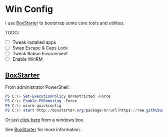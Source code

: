 # Win Config

I use [BoxStarter][boxstarter] to bootstrap some core tools and utilities.

TODO:
- [ ] Tweak installed apps
- [ ] Swap Escape & Caps Lock
- [ ] Tweak Babun Environment
- [ ] Enable WinRM

## [BoxStarter][boxstarter]

From administrator PowerShell:

```PowerShell
PS C:\> Set-ExecutionPolicy Unrestricted -Force
PS C:\> Enable-PSRemoting -Force
PS C:\> winrm quickconfig
PS C:\> start http://boxstarter.org/package/nr/url?https://raw.githubusercontent.com/david-w-millar/dotfiles/develop/win/boxstarter
```

Or just [click here][windot] from a windows box.


See [BoxStarter][boxstarter] for more information.


[boxstarter]: http://boxstarter.org  "BoxStarter"
[windot]: http://boxstarter.org/package/nr/url?https://raw.githubusercontent.com/david-w-millar/dotfiles/develop/win/boxstarter
